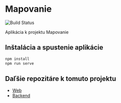 # Mapovanie
![Build Status](https://github.com/HybridLab-Projects/Mapovanie/workflows/Build/badge.svg)

Aplikácia k projektu Mapovanie

## Inštalácia a spustenie aplikácie

```bash
npm install
npm run serve
```

## Daľšie repozitáre k tomuto projektu

- [Web](https://github.com/HybridLab-Projects/Mapovanie-Web)
- [Backend](https://github.com/HybridLab-Projects/Mapovanie-Backend) 
